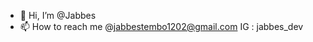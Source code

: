 - 👋 Hi, I’m @Jabbes
- 📫 How to reach me 
 @jabbestembo1202@gmail.com
 IG : jabbes_dev

<!---
Jabbes101/Jabbes101 is a ✨ special ✨ repository because its `README.md` (this file) appears on your GitHub profile.
You can click the Preview link to take a look at your changes.
--->
